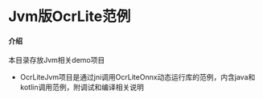 # Jvm版OcrLite范例

#### 介绍
本目录存放Jvm相关demo项目
* OcrLiteJvm项目是通过jni调用OcrLiteOnnx动态运行库的范例，内含java和kotlin调用范例，附调试和编译相关说明

